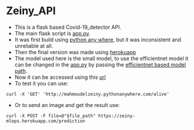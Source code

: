 # Zeiny_API
- This is a flask based Covid-19_detector API.
- The main flask script is [app.py](app.py).
- It was first build using [python any where](https://www.pythonanywhere.com/), but it was inconsistent and unreliable at all.
- Then the final version was made using [herokuapp](https://dashboard.heroku.com/apps)
- The model used here is the small model, to use the efficientnet model it can be changed in the [app.py](app.py) by passing the [efficientnet based model path](models/model_efficientnet.h5).
- Now it can be accessed using this [url](https://zeiny-mlops.herokuapp.com/)
- To test it you can use:
```
curl -X 'GET' 'http://mahmoudelzeiny.pythonanywhere.com/alive'
```
- Or to send an image and get the result use:
```
curl -X POST -F file=@"$file_path" https://zeiny-mlops.herokuapp.com/prediction
```
